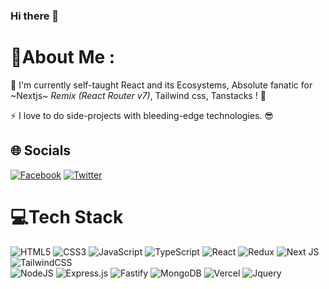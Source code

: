 ### Hi there 👋

<!--
**kurumeii/kurumeii** is a ✨ _special_ ✨ repository because its `README.md` (this file) appears on your GitHub profile.
-->

# 💫About Me :

🔭 I'm currently self-taught React and its Ecosystems, Absolute fanatic for ~Nextjs~ *Remix (React Router v7)*, Tailwind css, Tanstacks ! 🤗

⚡ I love to do side-projects with bleeding-edge technologies. 😎

## 🌐 Socials
[![Facebook](https://img.shields.io/badge/Facebook-%230077B5.svg?logo=Facebook&logoColor=white)]([https://www.facebook.com/nguyenphuc.hoanganh98/](https://www.facebook.com/profile.php?id=61555302790742)) 
[![Twitter](https://img.shields.io/badge/Twitter-%231DA1F2.svg?logo=Twitter&logoColor=white)](https://twitter.com/Kurumeii) 

# 💻Tech Stack
![HTML5](https://img.shields.io/badge/html5-%23E34F26.svg?style=for-the-badge&logo=html5&logoColor=white) 
![CSS3](https://img.shields.io/badge/css3-%231572B6.svg?style=for-the-badge&logo=css3&logoColor=white) 
![JavaScript](https://img.shields.io/badge/javascript-%23323330.svg?style=for-the-badge&logo=javascript&logoColor=%23F7DF1E) 
![TypeScript](https://img.shields.io/badge/typescript-%23007ACC.svg?style=for-the-badge&logo=typescript&logoColor=white) 
![React](https://img.shields.io/badge/react-%2320232a.svg?style=for-the-badge&logo=react&logoColor=%2361DAFB) 
![Redux](https://img.shields.io/badge/redux-%23593d88.svg?style=for-the-badge&logo=redux&logoColor=white) 
![Next JS](https://img.shields.io/badge/Next-black?style=for-the-badge&logo=next.js&logoColor=white) 
![TailwindCSS](https://img.shields.io/badge/tailwindcss-%2338B2AC.svg?style=for-the-badge&logo=tailwind-css&logoColor=white)  
![NodeJS](https://img.shields.io/badge/node.js-6DA55F?style=for-the-badge&logo=node.js&logoColor=white) 
![Express.js](https://img.shields.io/badge/express.js-%23404d59.svg?style=for-the-badge&logo=express&logoColor=%2361DAFB)
![Fastify](https://img.shields.io/badge/Fastify-000000?style=for-the-badge&logo=fastify&logoColor=white)
![MongoDB](https://img.shields.io/badge/MongoDB-%234ea94b.svg?style=for-the-badge&logo=mongodb&logoColor=white) 
![Vercel](https://img.shields.io/badge/vercel-%23000000.svg?style=for-the-badge&logo=vercel&logoColor=white)
![Jquery](https://img.shields.io/badge/jquery-%231572B6.svg?style=for-the-badge&logo=jquery&logoColor=white)
